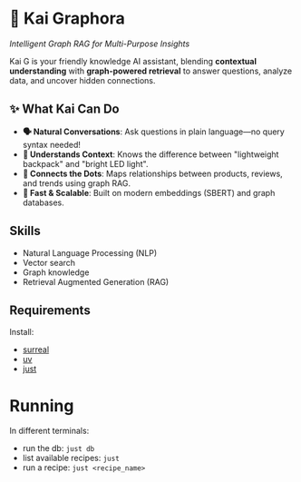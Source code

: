 # 🤖 Kai Graphora
*Intelligent Graph RAG for Multi-Purpose Insights*

Kai G is your friendly knowledge AI assistant, blending **contextual understanding** with **graph-powered retrieval** to answer questions, analyze data, and uncover hidden connections.

## ✨ What Kai Can Do
- **🗣️ Natural Conversations**: Ask questions in plain language—no query syntax needed!
- **🧠 Understands Context**: Knows the difference between "lightweight backpack" and "bright LED light".
- **🔗 Connects the Dots**: Maps relationships between products, reviews, and trends using graph RAG.
- **🚀 Fast & Scalable**: Built on modern embeddings (SBERT) and graph databases.

## Skills

- Natural Language Processing (NLP)
- Vector search
- Graph knowledge
- Retrieval Augmented Generation (RAG)

## Requirements

Install:
- [surreal](https://surrealdb.com/docs/surrealdb/installation)
- [uv](https://docs.astral.sh/uv/getting-started/installation/)
- [just](https://just.systems/man/en/)

# Running

In different terminals:

- run the db: `just db`
- list available recipes: `just`
- run a recipe: `just <recipe_name>`
